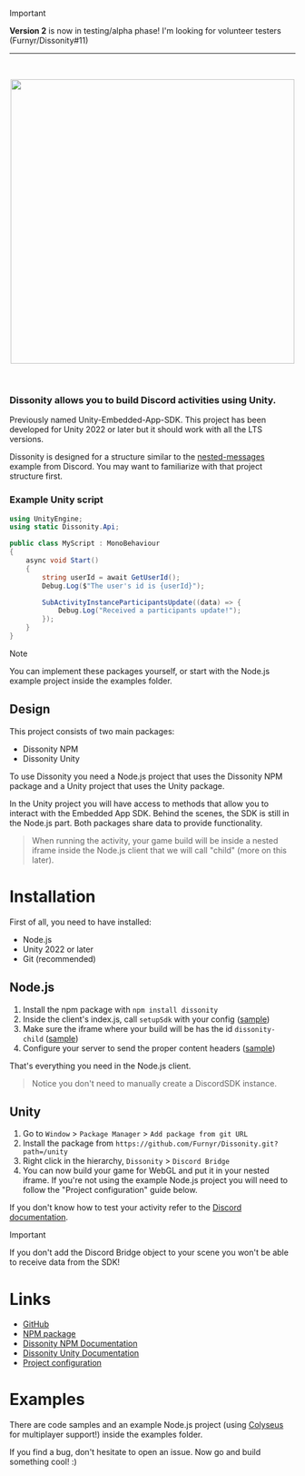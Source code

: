 > [!IMPORTANT]
> **Version 2** is now in testing/alpha phase! I'm looking for volunteer testers (Furnyr/Dissonity#11)

---

<div align="center">
	<br />
	<p>
		<a><img src="https://i.imgur.com/TuawbuK.png" width="500"/></a>
	</p>
	<br />
</div>

### Dissonity allows you to build Discord activities using Unity.

Previously named Unity-Embedded-App-SDK. This project has been developed for Unity 2022 or later but it should work with all the LTS versions.

Dissonity is designed for a structure similar to the [nested-messages](https://github.com/discord/embedded-app-sdk/tree/main/examples/nested-messages) example from Discord. You may want to familiarize with that project structure first.

### Example Unity script
```cs
using UnityEngine;
using static Dissonity.Api;

public class MyScript : MonoBehaviour
{
    async void Start()
    {
        string userId = await GetUserId();
        Debug.Log($"The user's id is {userId}");

        SubActivityInstanceParticipantsUpdate((data) => {
            Debug.Log("Received a participants update!");
        });
    }
}
```

> [!NOTE]  
> You can implement these packages yourself, or start with the Node.js example project inside the examples folder.

## Design

This project consists of two main packages:
- Dissonity NPM
- Dissonity Unity

To use Dissonity you need a Node.js project that uses the Dissonity NPM package and a Unity project that uses the Unity package.

In the Unity project you will have access to methods that allow you to interact with the Embedded App SDK. Behind the scenes, the SDK is still in the Node.js part. Both packages share data to provide functionality.

> When running the activity, your game build will be inside a nested iframe inside the Node.js client that we will call "child" (more on this later).
# Installation

First of all, you need to have installed:
- Node.js
- Unity 2022 or later
- Git (recommended)

## Node.js

1. Install the npm package with `npm install dissonity`
2. Inside the client's index.js, call `setupSdk` with your config ([sample](https://github.com/Furnyr/Dissonity/blob/main/npm/README.md#configuration))
3. Make sure the iframe where your build will be has the id `dissonity-child` ([sample](https://github.com/Furnyr/Dissonity/blob/main/npm/README.md#configuration))
4. Configure your server to send the proper content headers ([sample](https://github.com/Furnyr/Dissonity/blob/main/examples/projectConfiguration.md#other-server-configuration))

That's everything you need in the Node.js client.

> Notice you don't need to manually create a DiscordSDK instance.

## Unity
1. Go to `Window` > `Package Manager` > `Add package from git URL`
2. Install the package from `https://github.com/Furnyr/Dissonity.git?path=/unity`
3. Right click in the hierarchy, `Dissonity` > `Discord Bridge`
4. You can now build your game for WebGL and put it in your nested iframe. If you're not using the example Node.js project you will need to follow the "Project configuration" guide below.

If you don't know how to test your activity refer to the [Discord documentation](https://discord.com/developers/docs/activities/development-guides#run-your-application-locally).

> [!IMPORTANT]  
> If you don't add the Discord Bridge object to your scene you won't be able to receive data from the SDK!

# Links

- [GitHub](https://github.com/Furnyr/Dissonity)
- [NPM package](https://www.npmjs.com/package/dissonity)
- [Dissonity NPM Documentation](https://github.com/Furnyr/Dissonity/blob/main/npm/README.md)
- [Dissonity Unity Documentation](https://github.com/Furnyr/Dissonity/blob/main/unity/Documentation~/Dissonity.md)
- [Project configuration](https://github.com/Furnyr/Dissonity/blob/main/examples/projectConfiguration.md)

# Examples

There are code samples and an example Node.js project (using [Colyseus](https://github.com/colyseus/colyseus) for multiplayer support!) inside the examples folder.

If you find a bug, don't hesitate to open an issue. Now go and build something cool! :)
